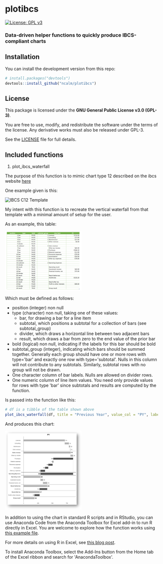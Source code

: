 # plotibcs

[![License: GPL v3](https://img.shields.io/badge/License-GPLv3-blue.svg)](https://www.gnu.org/licenses/gpl-3.0)


### Data-driven helper functions to quickly produce IBCS-compliant charts

## Installation

You can install the development version from this repo:

```r
# install.packages("devtools")
devtools::install_github("ncalm/plotibcs")
```

## License

This package is licensed under the **GNU General Public License v3.0 (GPL-3)**.

You are free to use, modify, and redistribute the software under the terms of the license. Any derivative works must also be released under GPL-3.

See the [LICENSE](LICENSE.md) file for full details.


## Included functions

1. plot_ibcs_waterfall

The purpose of this function is to mimic chart type 12 described on the ibcs website [here](https://www.ibcs.com/resource/chart-template-12/)

One example given is this:

<img src="https://www.ibcs.com/wp-content/uploads/2016/08/IBCS_chart_template_12-1.png" alt="IBCS C12 Template" width="50%" />

My intent with this function is to recreate the vertical waterfall from that template with a minimal amount of setup for the user. 

As an example, this table:

<img src="images/table.png" alt="Example C12 table" width="50%" />

Which must be defined as follows:
- position (integer) non null
- type (character) non null, taking one of these values:
  - bar, for drawing a bar for a line item
  - subtotal, which positions a subtotal for a collection of bars (see subtotal_group)
  - divider, which draws a horizontal line between two adjacent bars
  - result, which draws a bar from zero to the end value of the prior bar
- bold (logical) non null, indicating if the labels for this bar should be bold
- subtotal_group (integer), indicating which bars should be summed together. Generally each group should have one or more rows with type='bar' and exactly one row with type='subtotal'. Nulls in this column will not contribute to any subtotals. Similarly, subtotal rows with no group will not be drawn.
- One character column of bar labels. Nulls are allowed on divider rows.
- One numeric column of line item values. You need only provide values for rows with type 'bar' since subtotals and results are computed by the function.

Is passed into the function like this:

```r
# df is a tibble of the table shown above
plot_ibcs_waterfall(df, title = "Previous Year", value_col = "PY", label_col = "Line Item")
```

And produces this chart:

<img src="images/waterfall.png" alt="Example C12 chart from table" width="50%" />

In addition to using the chart in standard R scripts and in RStudio, you can use Anaconda Code from the Anaconda Toolbox for Excel add-in to run R directly in Excel. You are welcome to explore how the function works using [this example file](examples/plotibcs_plot_ibcs_waterfall.xlsx).

For more details on using R in Excel, see [this blog post](https://www.anaconda.com/blog/anaconda-code-brings-r-to-excel).

To install Anaconda Toolbox, select the Add-Ins button from the Home tab of the Excel ribbon and search for 'AnacondaToolbox'.

